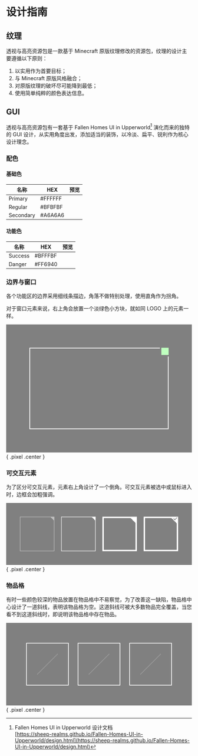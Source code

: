 # 设计指南

## 纹理
透视与高亮资源包是一款基于 Minecraft 原版纹理修改的资源包，纹理的设计主要遵循以下原则：

1. 以实用作为首要目标；
2. 与 Minecraft 原版风格融合；
3. 对原版纹理的破坏尽可能降到最低；
4. 使用简单纯粹的颜色表达信息。 

## GUI
透视与高亮资源包有一套基于 Fallen Homes UI in Upperworld[^1] 演化而来的独特的 GUI 设计，从实用角度出发，添加适当的装饰，以冷淡、扁平、锐利作为核心设计理念。

### 配色
#### 基础色
| 名称 | HEX | 预览 |
| - | - | - |
| Primary | #FFFFFF | <span class="color-show" style="background-color: #FFFFFF;"></span> |
| Regular | #BFBFBF | <span class="color-show" style="background-color: #BFBFBF;"></span> |
| Secondary | #A6A6A6 | <span class="color-show" style="background-color: #A6A6A6;"></span> |

#### 功能色
| 名称 | HEX | 预览 |
| - | - | - |
| Success | #BFFFBF | <span class="color-show" style="background-color: #BFFFBF;"></span> |
| Danger | #FF6940 | <span class="color-show" style="background-color: #FF6940;"></span> |

### 边界与窗口
各个功能区的边界采用细线条描边，角落不做特别处理，使用直角作为拐角。

对于窗口元素来说，右上角会放置一个淡绿色小方块，就如同 LOGO 上的元素一样。

![窗口设计](../image/design/gui/window.png){ .pixel .center }

### 可交互元素
为了区分可交互元素，元素右上角设计了一个倒角。可交互元素被选中或鼠标进入时，边框会加粗强调。

![按钮设计](../image/design/gui/button.png){ .pixel .center }

### 物品格
有时一些颜色较深的物品放置在物品格中不易察觉，为了改善这一缺陷，物品格中心设计了一道斜线，表明该物品格为空。这道斜线可被大多数物品完全覆盖，当您看不到这道斜线时，即说明该物品格中存在物品。

![物品格](../image/design/gui/item.png){ .pixel .center }

[^1]: Fallen Homes UI in Upperworld 设计文档<br>[https://sheep-realms.github.io/Fallen-Homes-UI-in-Upperworld/design.html](https://sheep-realms.github.io/Fallen-Homes-UI-in-Upperworld/design.html)